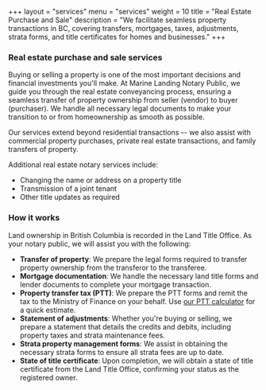 +++
layout = "services"
menu = "services"
weight = 10
title = "Real Estate Purchase and Sale"
description = "We facilitate seamless property transactions in BC, covering transfers, mortgages, taxes, adjustments, strata forms, and title certificates for homes and businesses."
+++

### Real estate purchase and sale services

Buying or selling a property is one of the most important decisions and financial investments you'll make.
At Marine Landing Notary Public, we guide you through the real estate conveyancing process, ensuring a seamless transfer of property ownership from seller (vendor) to buyer (purchaser).
We handle all necessary legal documents to make your transition to or from homeownership as smooth as possible.

Our services extend beyond residential transactions --
we also assist with commercial property purchases, private real estate transactions, and family transfers of property.

Additional real estate notary services include:

- Changing the name or address on a property title
- Transmission of a joint tenant
- Other title updates as required

### How it works

Land ownership in British Columbia is recorded in the Land Title Office.
As your notary public, we will assist you with the following:

- **Transfer of property**:
  We prepare the legal forms required to transfer property ownership from the transferor to the transferee.
- **Mortgage documentation**:
  We handle the necessary land title forms and lender documents to complete your mortgage transaction.
- **Property transfer tax (PTT)**:
  We prepare the PTT forms and remit the tax to the Ministry of Finance on your behalf.
  Use [our PTT calculator](/ptt-calculator/) for a quick estimate.
- **Statement of adjustments**:
  Whether you're buying or selling, we prepare a statement that details the credits and debits,
  including property taxes and strata maintenance fees.
- **Strata property management forms**:
  We assist in obtaining the necessary strata forms to ensure all strata fees are up to date.
- **State of title certificate**:
  Upon completion, we will obtain a state of title certificate from the Land Title Office,
  confirming your status as the registered owner.
